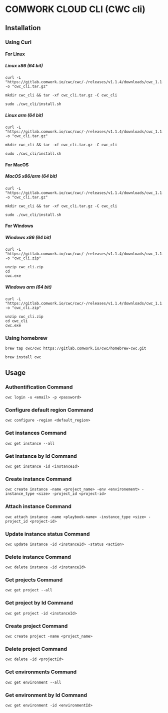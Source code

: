 # COMWORK CLOUD CLI (CWC cli)

## Installation
### Using Curl
#### For Linux
##### Linux x86 (64 bit)
    curl -L "https://gitlab.comwork.io/cwc/cwc/-/releases/v1.1.4/downloads/cwc_1.1.4_linux_amd64.tar.gz" -o "cwc_cli.tar.gz"
    
    mkdir cwc_cli && tar -xf cwc_cli.tar.gz -C cwc_cli 
    
    sudo ./cwc_cli/install.sh

##### Linux arm (64 bit)
    curl -L "https://gitlab.comwork.io/cwc/cwc/-/releases/v1.1.4/downloads/cwc_1.1.4_linux_arm64.tar.gz" -o "cwc_cli.tar.gz"
    
    mkdir cwc_cli && tar -xf cwc_cli.tar.gz -C cwc_cli 
    
    sudo ./cwc_cli/install.sh

#### For MacOS
##### MacOS x86/arm (64 bit)

    curl -L "https://gitlab.comwork.io/cwc/cwc/-/releases/v1.1.4/downloads/cwc_1.1.4_darwin_all.tar.gz" -o "cwc_cli.tar.gz"
    
    mkdir cwc_cli && tar -xf cwc_cli.tar.gz -C cwc_cli 
    
    sudo ./cwc_cli/install.sh


#### For Windows
##### Windows x86 (64 bit)

    curl -L "https://gitlab.comwork.io/cwc/cwc/-/releases/v1.1.4/downloads/cwc_1.1.4_windows_amd64.zip" -o "cwc_cli.zip"

    unzip cwc_cli.zip 
    cd 
    cwc.exe
##### Windows arm (64 bit)

    curl -L "https://gitlab.comwork.io/cwc/cwc/-/releases/v1.1.4/downloads/cwc_1.1.4_windows_arm64.zip" -o "cwc_cli.zip"

    unzip cwc_cli.zip 
    cd cwc_cli
    cwc.exe

### Using homebrew

    brew tap cwc/cwc https://gitlab.comwork.io/cwc/homebrew-cwc.git 

    brew install cwc

## Usage
### Authentification Command
    cwc login -u <email> -p <password>

### Configure default region Command
    cwc configure -region <default_region>

### Get instances Command
    cwc get instance --all

### Get instance by Id Command
    cwc get instance -id <instanceId>

### Create instance Command

    cwc create instance -name <project_name> -env <environement> -instance_type <size> -project_id <project-id>
    
### Attach instance Command

    cwc attach instance -name <playbook-name> -instance_type <size> -project_id <project-id>

### Update instance status Command
    cwc update instance -id <instanceId> -status <action>

### Delete instance Command
    cwc delete instance -id <instanceId>
    

### Get projects Command
    cwc get project --all

### Get project by Id Command
    cwc get project -id <instanceId>

### Create project Command

    cwc create project -name <project_name>

### Delete project Command
    cwc delete -id <projectId>

### Get environments Command
    cwc get environment --all

### Get environment by Id Command
    cwc get environment -id <environmentId>